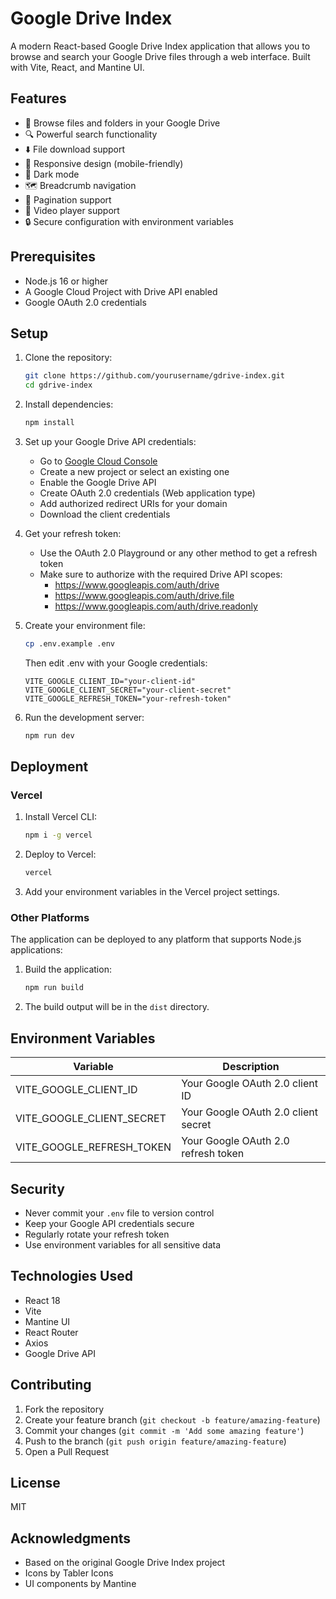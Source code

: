 # Google Drive Index

A modern React-based Google Drive Index application that allows you to browse and search your Google Drive files through a web interface. Built with Vite, React, and Mantine UI.

## Features

- 📁 Browse files and folders in your Google Drive
- 🔍 Powerful search functionality
- ⬇️ File download support
- 📱 Responsive design (mobile-friendly)
- 🌙 Dark mode
- 🗺️ Breadcrumb navigation
- 📄 Pagination support
- 🎥 Video player support
- 🔒 Secure configuration with environment variables

## Prerequisites

- Node.js 16 or higher
- A Google Cloud Project with Drive API enabled
- Google OAuth 2.0 credentials

## Setup

1. Clone the repository:
   ```bash
   git clone https://github.com/yourusername/gdrive-index.git
   cd gdrive-index
   ```

2. Install dependencies:
   ```bash
   npm install
   ```

3. Set up your Google Drive API credentials:
   - Go to [Google Cloud Console](https://console.cloud.google.com)
   - Create a new project or select an existing one
   - Enable the Google Drive API
   - Create OAuth 2.0 credentials (Web application type)
   - Add authorized redirect URIs for your domain
   - Download the client credentials

4. Get your refresh token:
   - Use the OAuth 2.0 Playground or any other method to get a refresh token
   - Make sure to authorize with the required Drive API scopes:
     - https://www.googleapis.com/auth/drive
     - https://www.googleapis.com/auth/drive.file
     - https://www.googleapis.com/auth/drive.readonly

5. Create your environment file:
   ```bash
   cp .env.example .env
   ```
   Then edit .env with your Google credentials:
   ```env
   VITE_GOOGLE_CLIENT_ID="your-client-id"
   VITE_GOOGLE_CLIENT_SECRET="your-client-secret"
   VITE_GOOGLE_REFRESH_TOKEN="your-refresh-token"
   ```

6. Run the development server:
   ```bash
   npm run dev
   ```

## Deployment

### Vercel

1. Install Vercel CLI:
   ```bash
   npm i -g vercel
   ```

2. Deploy to Vercel:
   ```bash
   vercel
   ```

3. Add your environment variables in the Vercel project settings.

### Other Platforms

The application can be deployed to any platform that supports Node.js applications:

1. Build the application:
   ```bash
   npm run build
   ```

2. The build output will be in the `dist` directory.

## Environment Variables

| Variable | Description |
|----------|-------------|
| VITE_GOOGLE_CLIENT_ID | Your Google OAuth 2.0 client ID |
| VITE_GOOGLE_CLIENT_SECRET | Your Google OAuth 2.0 client secret |
| VITE_GOOGLE_REFRESH_TOKEN | Your Google OAuth 2.0 refresh token |

## Security

- Never commit your `.env` file to version control
- Keep your Google API credentials secure
- Regularly rotate your refresh token
- Use environment variables for all sensitive data

## Technologies Used

- React 18
- Vite
- Mantine UI
- React Router
- Axios
- Google Drive API

## Contributing

1. Fork the repository
2. Create your feature branch (`git checkout -b feature/amazing-feature`)
3. Commit your changes (`git commit -m 'Add some amazing feature'`)
4. Push to the branch (`git push origin feature/amazing-feature`)
5. Open a Pull Request

## License

MIT

## Acknowledgments

- Based on the original Google Drive Index project
- Icons by Tabler Icons
- UI components by Mantine
